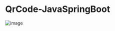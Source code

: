 # QrCode-JavaSpringBoot

![image](https://user-images.githubusercontent.com/35486010/135242712-20488fb0-aae0-42ae-b922-d95bd0323676.png)
